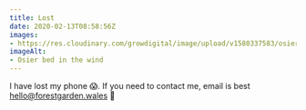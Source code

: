 ```yaml
---
title: Lost
date: 2020-02-13T08:58:56Z
images:
- https://res.cloudinary.com/growdigital/image/upload/v1580337583/osier-bed-34287621940.jpg
imageAlt:
- Osier bed in the wind
---
```


I have lost my phone 😱. If you need to contact me, email is best hello@forestgarden.wales 🙂
